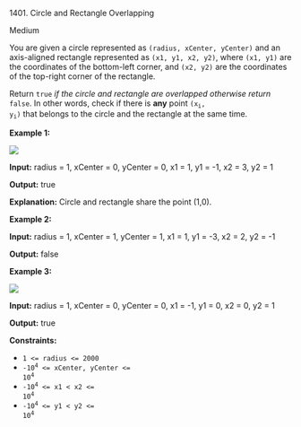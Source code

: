 1401\. Circle and Rectangle Overlapping

Medium

You are given a circle represented as `(radius, xCenter, yCenter)` and an axis-aligned rectangle represented as `(x1, y1, x2, y2)`, where `(x1, y1)` are the coordinates of the bottom-left corner, and `(x2, y2)` are the coordinates of the top-right corner of the rectangle.

Return `true` _if the circle and rectangle are overlapped otherwise return_ `false`. In other words, check if there is **any** point <code>(x<sub>i</sub>, y<sub>i</sub>)</code> that belongs to the circle and the rectangle at the same time.

**Example 1:**

![](https://leetcode-in-java.github.io/src/main/java/g1401_1500/s1401_circle_and_rectangle_overlapping/sample_4_1728.png)

**Input:** radius = 1, xCenter = 0, yCenter = 0, x1 = 1, y1 = -1, x2 = 3, y2 = 1

**Output:** true

**Explanation:** Circle and rectangle share the point (1,0).

**Example 2:**

**Input:** radius = 1, xCenter = 1, yCenter = 1, x1 = 1, y1 = -3, x2 = 2, y2 = -1

**Output:** false

**Example 3:**

![](https://leetcode-in-java.github.io/src/main/java/g1401_1500/s1401_circle_and_rectangle_overlapping/sample_2_1728.png)

**Input:** radius = 1, xCenter = 0, yCenter = 0, x1 = -1, y1 = 0, x2 = 0, y2 = 1

**Output:** true

**Constraints:**

*   `1 <= radius <= 2000`
*   <code>-10<sup>4</sup> <= xCenter, yCenter <= 10<sup>4</sup></code>
*   <code>-10<sup>4</sup> <= x1 < x2 <= 10<sup>4</sup></code>
*   <code>-10<sup>4</sup> <= y1 < y2 <= 10<sup>4</sup></code>